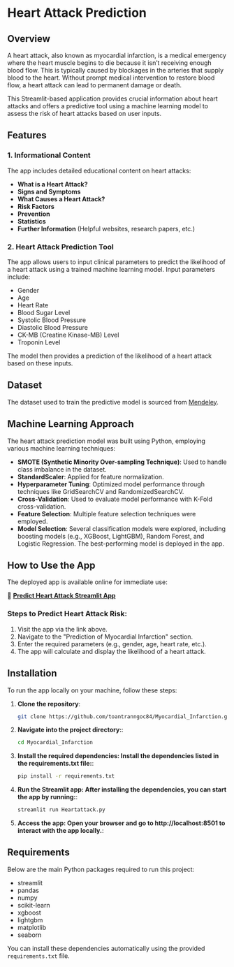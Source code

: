 # Heart Attack Prediction


## Overview

A heart attack, also known as myocardial infarction, is a medical emergency where the heart muscle begins to die because it isn’t receiving enough blood flow. This is typically caused by blockages in the arteries that supply blood to the heart. Without prompt medical intervention to restore blood flow, a heart attack can lead to permanent damage or death.

This Streamlit-based application provides crucial information about heart attacks and offers a predictive tool using a machine learning model to assess the risk of heart attacks based on user inputs.


## Features

### 1. **Informational Content**
The app includes detailed educational content on heart attacks:
- **What is a Heart Attack?**
- **Signs and Symptoms**
- **What Causes a Heart Attack?**
- **Risk Factors**
- **Prevention**
- **Statistics**
- **Further Information** (Helpful websites, research papers, etc.)

### 2. **Heart Attack Prediction Tool**
The app allows users to input clinical parameters to predict the likelihood of a heart attack using a trained machine learning model. Input parameters include:
- Gender
- Age
- Heart Rate
- Blood Sugar Level
- Systolic Blood Pressure
- Diastolic Blood Pressure
- CK-MB (Creatine Kinase-MB) Level
- Troponin Level

The model then provides a prediction of the likelihood of a heart attack based on these inputs.


## Dataset

The dataset used to train the predictive model is sourced from [Mendeley](https://data.mendeley.com/datasets/wmhctcrt5v/1).


## Machine Learning Approach

The heart attack prediction model was built using Python, employing various machine learning techniques:

- **SMOTE (Synthetic Minority Over-sampling Technique)**: Used to handle class imbalance in the dataset.
- **StandardScaler**: Applied for feature normalization.
- **Hyperparameter Tuning**: Optimized model performance through techniques like GridSearchCV and RandomizedSearchCV.
- **Cross-Validation**: Used to evaluate model performance with K-Fold cross-validation.
- **Feature Selection**: Multiple feature selection techniques were employed.
- **Model Selection**: Several classification models were explored, including boosting models (e.g., XGBoost, LightGBM), Random Forest, and Logistic Regression. The best-performing model is deployed in the app.


## How to Use the App

The deployed app is available online for immediate use:

🔗 **[Predict Heart Attack Streamlit App](https://predictheartattack.streamlit.app/)**

### Steps to Predict Heart Attack Risk:
1. Visit the app via the link above.
2. Navigate to the "Prediction of Myocardial Infarction" section.
3. Enter the required parameters (e.g., gender, age, heart rate, etc.).
4. The app will calculate and display the likelihood of a heart attack.



## Installation

To run the app locally on your machine, follow these steps:

1. **Clone the repository**:
   ```bash
   git clone https://github.com/toantranngoc84/Myocardial_Infarction.git

2. **Navigate into the project directory:**:
   ```bash
   cd Myocardial_Infarction

3. **Install the required dependencies: Install the dependencies listed in the requirements.txt file:**:
   ```bash
   pip install -r requirements.txt

4. **Run the Streamlit app: After installing the dependencies, you can start the app by running:**:
   ```bash
   streamlit run Heartattack.py

5. **Access the app: Open your browser and go to http://localhost:8501 to interact with the app locally.**:


## Requirements

Below are the main Python packages required to run this project:

- streamlit
- pandas
- numpy
- scikit-learn
- xgboost
- lightgbm
- matplotlib
- seaborn

You can install these dependencies automatically using the provided `requirements.txt` file.

